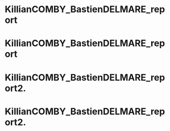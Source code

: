 # KillianCOMBY_BastienDELMARE_report
# KillianCOMBY_BastienDELMARE_report
# KillianCOMBY_BastienDELMARE_report2.
# KillianCOMBY_BastienDELMARE_report2.
